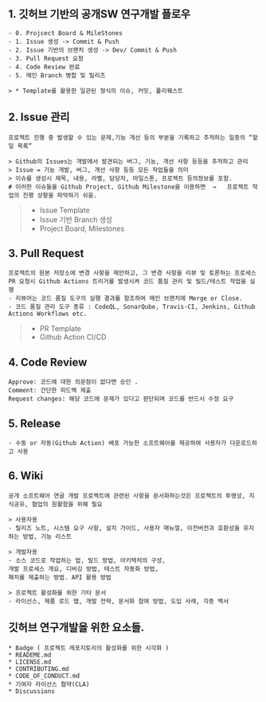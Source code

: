## 1. 깃허브 기반의 공개SW 연구개발 플로우
    - 0. Projcect Board & MileStones 
    - 1. Issue 생성 -> Commit & Push
    - 2. Issue 기반의 브랜치 생성 -> Dev/ Commit & Push
    - 3. Pull Request 요청
    - 4. Code Review 완료 
    - 5. 메인 Branch 병합 및 릴리즈 
    
    > * Template를 활용한 일관된 형식의 이슈, 커밋, 풀리퀘스트

## 2. Issue 관리
```
프로젝트 진행 중 발생할 수 있는 문제,기능 개선 등의 부분을 기록하고 추적하는 일종의 “할 일 목록”

> Github의 Issues는 개발에서 발견되는 버그, 기능, 개선 사항 등등을 추적하고 관리
> Issue = 기능 개발, 버그, 개선 사항 등등 모든 작업들을 의미
> 이슈를 생성시 제목, 내용, 라벨, 담당자, 마일스톤, 프로젝트 등의정보를 포함.
# 이러한 이슈들을 Github Project, Github Milestone을 이용하면  →   프로젝트 작업의 진행 상황을 파악하기 쉬움.
```

> * Issue Template
> * Issue 기반 Branch 생성
> * Project Board, Milestones


## 3. Pull Request
```
프로젝트의 원본 저장소에 변경 사항을 제안하고, 그 변경 사항을 리뷰 및 토론하는 프로세스
PR 요청시 Github Actions 트리거를 발생시켜 코드 품질 관리 및 빌드/테스트 작업을 실행
- 리뷰어는 코드 품질 도구의 실행 결과를 참조하여 메인 브랜치에 Merge or Close.
- 코드 품질 관리 도구 종류 : CodeQL, SonarQube, Travis-CI, Jenkins, Github Actions Workflows etc.
```
> * PR Template
> * Github Action CI/CD

## 4. Code Review
    
    Approve: 코드에 대한 의문점이 없다면 승인 .
    Comment: 간단한 피드백 제출
    Request changes: 해당 코드에 문제가 있다고 판단되며 코드를 반드시 수정 요구
    
## 5. Release
```
- 수동 or 자동(Github Action) 배포 가능한 소프트웨어를 제공하여 사용자가 다운로드하고 사용
```

## 6. Wiki
```
공개 소프트웨어 연굴 개발 프로젝트에 관련된 사항을 문서화하는것은 프로젝트의 투명성, 지식공유, 협업의 원활함을 위해 필요

> 사용자용 
- 릴리즈 노트, 시스템 요구 사항, 설치 가이드, 사용자 매뉴얼, 이전버전과 호환성을 유지하는 방법, 기능 리스트

> 개발자용 
- 소스 코드로 작업하는 법, 빌드 방법, 아키텍처의 구성, 
개발 프로세스 개요, 디버깅 방법, 테스트 자동화 방법, 
패치를 제출하는 방법. API 활용 방법

> 프로젝트 활성화를 위한 기타 문서 
- 라이선스, 제품 로드 맵, 개발 전략, 문서화 참여 방법, 도입 사례, 각종 백서
```


## 깃허브 연구개발을 위한 요소들.
```
* Badge ( 프로젝트 레포지토리의 활성화를 위한 시각화 )
* READEME.md
* LICENSE.md
* CONTRIBUTING.md
* CODE_OF_CONDUCT.md
* 기여자 라이선스 협약(CLA)
* Discussions 
```
